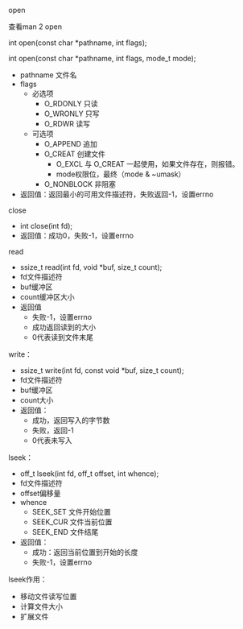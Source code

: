 open

查看man 2 open

int open(const char *pathname, int flags);

int open(const char *pathname, int flags, mode_t mode);

+ pathname 文件名
+ flags
  + 必选项
    + O_RDONLY 只读
    + O_WRONLY 只写
    + O_RDWR 读写
  + 可选项
    + O_APPEND 追加
    + O_CREAT 创建文件
      + O_EXCL 与 O_CREAT 一起使用，如果文件存在，则报错。
      + mode权限位，最终（mode & ~umask）
    + O_NONBLOCK 非阻塞
+ 返回值：返回最小的可用文件描述符，失败返回-1，设置errno

close

+ int close(int fd);
+ 返回值：成功0，失败-1，设置errno

read

+ ssize_t read(int fd, void *buf, size_t count);
+ fd文件描述符
+ buf缓冲区
+ count缓冲区大小
+ 返回值
  + 失败-1，设置errno
  + 成功返回读到的大小
  + 0代表读到文件末尾

write：

+ ssize_t write(int fd, const void *buf, size_t count);
+ fd文件描述符
+ buf缓冲区
+ count大小
+ 返回值：
  + 成功，返回写入的字节数
  + 失败，返回-1
  + 0代表未写入

lseek：

+ off_t lseek(int fd, off_t offset, int whence);
+ fd文件描述符
+ offset偏移量
+ whence
  + SEEK_SET 文件开始位置
  + SEEK_CUR 文件当前位置
  + SEEK_END 文件结尾
+ 返回值：
  + 成功：返回当前位置到开始的长度
  + 失败-1，设置errno

lseek作用：

+ 移动文件读写位置
+ 计算文件大小
+ 扩展文件

